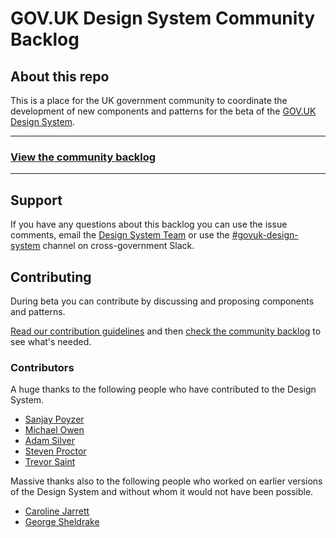 # GOV.UK Design System Community Backlog

## About this repo

This is a place for the UK government community to coordinate the development of new components and patterns for the  beta of the [GOV.UK Design System](https://design-system.service.gov.uk/).


---

### **[View the community backlog](https://github.com/alphagov/govuk-design-system-backlog/projects/1)**

---

## Support

If you have any questions about this backlog you can use the issue comments, email the [Design System Team](govuk-design-system-support@digital.cabinet-office.gov.uk) or use the [#govuk-design-system](https://ukgovernmentdigital.slack.com/messages/govuk-design-system) channel on cross-government Slack.


## Contributing

During beta you can contribute by discussing and proposing components and patterns.

[Read our contribution guidelines](CONTRIBUTING.md) and then [check the community backlog](https://github.com/alphagov/govuk-design-system-backlog/projects/1) to see what's needed.


### Contributors

A huge thanks to the following people who have contributed to the Design System.

- [Sanjay Poyzer](https://github.com/alphagov/govuk-design-system-backlog/issues?utf8=%E2%9C%93&q=is%3Aissue+involves%3Asanjaypoyzer)
- [Michael Owen](https://github.com/alphagov/govuk-design-system-backlog/issues?utf8=%E2%9C%93&q=is%3Aissue+involves%3Aowenm6)
- [Adam Silver](https://github.com/alphagov/govuk-design-system-backlog/issues?utf8=%E2%9C%93&q=is%3Aopen+is%3Aissue+involves%3Aadamsilver+)
- [Steven Proctor](https://github.com/alphagov/govuk-design-system-backlog/issues?utf8=%E2%9C%93&q=is%3Aopen+is%3Aissue+involves%3Astevenaproctor+)
- [Trevor Saint](https://github.com/alphagov/govuk-design-system-backlog/issues?utf8=%E2%9C%93&q=is%3Aopen+is%3Aissue+involves%3Atrevorsaint+)

Massive thanks also to the following people who worked on earlier versions of the Design System and without whom it would not have been possible.

- [Caroline Jarrett](https://twitter.com/cjforms)
- [George Sheldrake](https://twitter.com/georgesheldrake)










